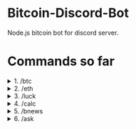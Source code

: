 # Bitcoin-Discord-Bot
Node.js bitcoin bot for discord server.

# Commands so far
<details>
  <summary>1. /btc</summary>
  
  - Convert bitcoin value to USD dollars with bitcoin's real time price.
  - Usage: /btc [value]
</details>

<details>
  <summary>2. /eth</summary>
  
  - Convert ethereum value to USD dollars with ethereum's real time price.
  - Usage: /eth [value]
</details>
  
<details>
  <summary>3. /luck</summary>
  
  - Generate 10 random bitcoin wallets and their matching private keys & display their balances.
  - Usage: /luck
</details>

<details>
  <summary>4. /calc</summary>
  
  - Calculate something.
  - Usage: /calc [equation]
</details>

<details>
  <summary>5. /bnews</summary>
  
  - Get the latest new post from the Bitcoin subreddit.
  - Usage: /bnews
</details>

<details>
  <summary>6. /ask</summary>
  
  - Ask the bot about anything and get a random no or yes.
  - Usage: /ask [question]
</details>
